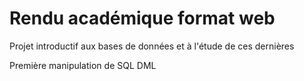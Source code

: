 # Rendu académique format web
Projet introductif aux bases de données et à l'étude de ces dernières

Première manipulation de SQL DML
